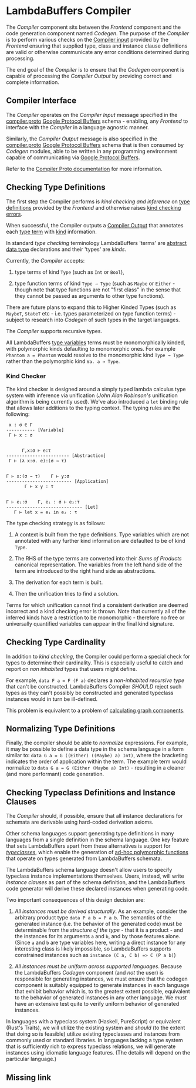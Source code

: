 # LambdaBuffers Compiler

The _Compiler_ component sits between the _Frontend_ component and the code
generation component named _Codegen_. The purpose of the _Compiler_ is to
perform various checks on the [Compiler
input](../lambda-buffers-proto/compiler-proto.md#lambdabuffers-compiler-CompilerInput)
provided by the _Frontend_ ensuring that supplied type, class and instance
clause definitions are valid or otherwise communicate any error conditions
determined during processing.

The end goal of the _Compiler_ is to ensure that the _Codegen_ component is
capable of processing the _Compiler Output_ by providing correct and complete
information.

## Compiler Interface

The _Compiler_ operates on the _Compiler Input_ message specified in the
[compiler.proto](../lambda-buffers-proto/compiler.proto) [Google Protocol
Buffers](https://protobuf.dev/) schema - enabling, any _Frontend_ to interface
with the _Compiler_ in a language agnostic manner.

Similarly, the _Compiler Output_ message is also specified in the
[compiler.proto](../lambda-buffers-proto/compiler.proto) [Google Protocol
Buffers](https://protobuf.dev/) schema that is then consumed by _Codegen_
modules, able to be written in any programming environment capable of
communicating via [Google Protocol Buffers](https://protobuf.dev/).

Refer to the [Compiler Proto
documentation](../lambda-buffers-proto/compiler-proto.md) for more information.

## Checking Type Definitions

The first step the Compiler performs is _kind checking and inference_ on [type
definitions](../lambda-buffers-proto/compiler-proto.md#lambdabuffers-compiler-TyDef)
provided by the _Frontend_ and otherwise raises [kind checking errors](#missing-link).

When successful, the Compiler outputs a [Compiler Output](#missing-link) that
annotates each [type
term](../lambda-buffers-proto/compiler-proto.md#lambdabuffers-compiler-Ty) with
[kind](../lambda-buffers-proto/compiler-proto.md#lambdabuffers-compiler-Kind)
information.

In standard _type checking_ terminology LambdaBuffers 'terms' are [abstract data
type](https://en.wikipedia.org/wiki/Abstract_data_type) declarations and their
'types' are _kinds_.

Currently, the _Compiler_ accepts:

 1. type terms of kind `Type` (such as `Int` or `Bool`),

 2. type function terms of kind `Type → Type` (such as `Maybe` or `Either` -
    though note that type functions are not "first class" in the sense that they
    cannot be passed as arguments to other type functions).

There are future plans to expand this to Higher Kinded Types (such as `MaybeT`,
`StateT` etc - i.e. types parameterized on type function terms) - subject to
research into _Codegen_ of such types in the target languages.

The _Compiler_ supports recursive types.

All LambdaBuffers [type
variables](../lambda-buffers-proto/compiler-proto.md#lambdabuffers-compiler-TyArg)
terms must be monomorphically kinded, with polymorphic kinds defaulting to
monomorphic ones. For example `Phantom a = Phantom` would resolve to the
monomorphic kind `Type → Type` rather than the polymorphic kind `∀a. a → Type`.

### Kind Checker

The kind checker is designed around a simply typed lambda calculus type system
with inference via unification (_John Alan Robinson's_ unification algorithm is
being currently used). We've also introduced a `let` binding rule that allows
later additions to the typing context. The typing rules are the following:

```text
 x : σ ∈ Γ
----------- [Variable]
 Γ ⊢ x : σ


      Γ,x:σ ⊢ e:τ
------------------------ [Abstraction]
 Γ ⊢ (λ x:σ. e):(σ → τ)


Γ ⊢ x:(σ → τ)    Γ ⊢ y:σ
------------------------- [Application]
       Γ ⊢ x y : τ


Γ ⊢ e₁:σ    Γ, e₁ : σ ⊢ e₂:τ
----------------------------- [Let]
   Γ ⊢ let x = e₁ in e₂ : τ
```

The type checking strategy is as follows:

1. A context is built from the type definitions. Type variables which are not
   annotated with any further kind information are defaulted to be of kind
   `Type`.

2. The RHS of the type terms are converted into their _Sums of Products_
   canonical representation. The variables from the left hand side of the term
   are introduced to the right hand side as abstractions.

3. The derivation for each term is built.

4. Then the unification tries to find a solution.

Terms for which unification cannot find a consistent derivation are deemed
incorrect and a kind checking error is thrown. Note that currently all of the
inferred kinds have a restriction to be monomorphic - therefore no free or
universally quantified variables can appear in the final kind signature.

## Checking Type Cardinality

In addition to _kind checking_, the Compiler could perform a special check for
types to determine their cardinality. This is especially useful to catch and
report on _non inhabited_ types that users might define.

For example, `data F a = F (F a)` declares a _non-inhabited recursive type_ that
can't be constructed. LambdaBuffers Compiler _SHOULD_ reject such types as they
can't possibly be constructed and generated typeclass instances would in turn be
ill-defined.

This problem is equivalent to a problem of [calculating graph
components](https://en.wikipedia.org/wiki/Component_(graph_theory)).

## Normalizing Type Definitions

Finally, the compiler should be able to _normalize_ expressions. For example, it
may be possible to define a data type in the schema language in a form similar
to: `data G a = G ((Either) ((Maybe) a) Int)`, where the bracketing indicates
the order of application within the term. The example term would normalize to
`data G a = G (Either (Maybe a) Int)` - resulting in a cleaner (and more
performant) code generation.

## Checking Typeclass Definitions and Instance Clauses

The _Compiler_ should, if possible, ensure that all instance declarations for
schemata are derivable using hard-coded derivation axioms.

Other schema languages support generating type definitions in many languages
from a single definition in the schema language. One key feature that sets
LambdaBuffers apart from these alternatives is support for
[_typeclasses_](https://en.wikipedia.org/wiki/Type_class), which enable the
generation of [ad-hoc polymorphic
functions](https://en.wikipedia.org/wiki/Ad_hoc_polymorphism) that operate on
types generated from LambdaBuffers schemata.

The LambdaBuffers schema language doesn't allow users to specify typeclass instance
implementations themselves. Users, instead, will write _instance clauses_ as
part of the schema definition, and the LambdaBuffers code generator will derive
these declared instances when generating code.

Two important consequences of this design decision are:

1) _All instances must be derived structurally_. As an example, consider the
arbitrary product type `data P a b = P a b`. The semantics of the generated
instance (i.e. the behavior of the generated code) must be determinable from the
_structure of the type_ - that it is a product - and the instances for its
arguments `a` and `b`, and by those features alone. (Since `a` and `b` are type
variables here, writing a direct instance for any interesting class is likely
impossible, so LambdaBuffers supports constrained instances such as `instance (C
a, C b) => C (P a b)`)

2) _All instances must be uniform across supported languages_. Because the
LambdaBuffers _Codegen_ component (and _not_ the user) is responsible for
generating instances, we must ensure that the codegen component is suitably
equipped to generate instances in each language that exhibit behavior which is,
to the greatest extent possible, equivalent to the behavior of generated
instances in any other language. We _must_ have an extensive test quite to
verify uniform behavior of generated instances.

In languages with a typeclass system (Haskell, PureScript) or equivalent (Rust's
Traits), we will utilize the existing system and _should_ (to the extent that
doing so is feasible) utilize existing typeclasses and instances from commonly
used or standard libraries. In languages lacking a type system that is
sufficiently rich to express typeclass relations, we will generate instances
using idiomatic language features. (The details will depend on the particular
language.)

## Missing link
